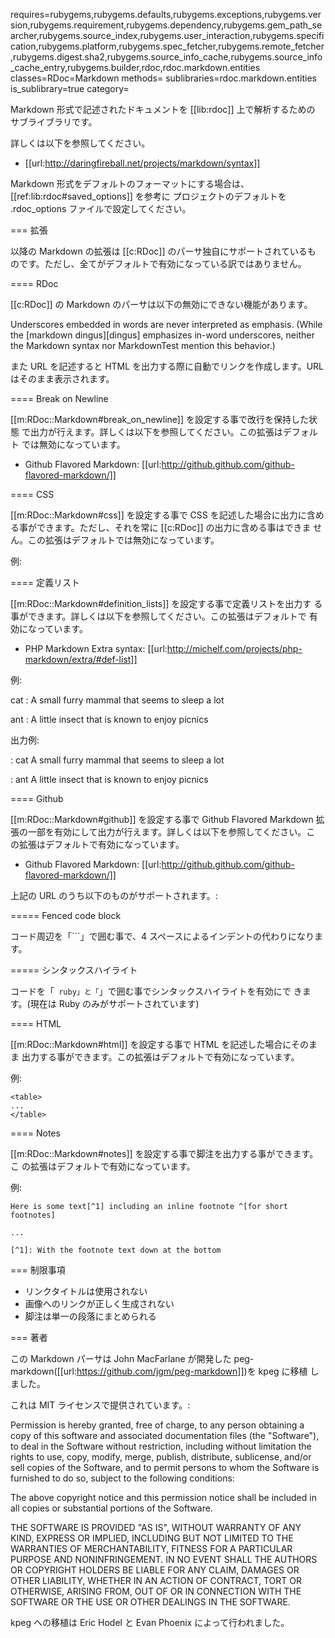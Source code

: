 requires=rubygems,rubygems.defaults,rubygems.exceptions,rubygems.version,rubygems.requirement,rubygems.dependency,rubygems.gem_path_searcher,rubygems.source_index,rubygems.user_interaction,rubygems.specification,rubygems.platform,rubygems.spec_fetcher,rubygems.remote_fetcher,rubygems.digest.sha2,rubygems.source_info_cache,rubygems.source_info_cache_entry,rubygems.builder,rdoc,rdoc.markdown.entities
classes=RDoc=Markdown
methods=
sublibraries=rdoc.markdown.entities
is_sublibrary=true
category=

Markdown 形式で記述されたドキュメントを [[lib:rdoc]] 上で解析するための
サブライブラリです。

詳しくは以下を参照してください。

 * [[url:http://daringfireball.net/projects/markdown/syntax]]

Markdown 形式をデフォルトのフォーマットにする場合は、
[[ref:lib:rdoc#saved_options]] を参考に プロジェクトのデフォルトを
.rdoc_options ファイルで設定してください。

=== 拡張

以降の Markdown の拡張は [[c:RDoc]] のパーサ独自にサポートされているも
のです。ただし、全てがデフォルトで有効になっている訳ではありません。

==== RDoc

[[c:RDoc]] の Markdown のパーサは以下の無効にできない機能があります。

Underscores embedded in words are never interpreted as emphasis.  (While the
[markdown dingus][dingus] emphasizes in-word underscores, neither the
Markdown syntax nor MarkdownTest mention this behavior.)

また URL を記述すると HTML を出力する際に自動でリンクを作成します。URL
はそのまま表示されます。

==== Break on Newline

[[m:RDoc::Markdown#break_on_newline]] を設定する事で改行を保持した状態
で出力が行えます。詳しくは以下を参照してください。この拡張はデフォルト
では無効になっています。

 * Github Flavored Markdown: [[url:http://github.github.com/github-flavored-markdown/]]

==== CSS

[[m:RDoc::Markdown#css]] を設定する事で CSS を記述した場合に出力に含め
る事ができます。ただし、それを常に [[c:RDoc]] の出力に含める事はできま
せん。この拡張はデフォルトでは無効になっています。

例:

  <style type="text/css">
  h1 { font-size: 3em }
  </style>

==== 定義リスト

[[m:RDoc::Markdown#definition_lists]] を設定する事で定義リストを出力す
る事ができます。詳しくは以下を参照してください。この拡張はデフォルトで
有効になっています。

 * PHP Markdown Extra syntax: [[url:http://michelf.com/projects/php-markdown/extra/#def-list]]

例:

  cat
  :   A small furry mammal that seems to sleep a lot

  ant
  :   A little insect that is known to enjoy picnics

出力例:

: cat
  A small furry mammal that seems to sleep a lot

: ant
  A little insect that is known to enjoy picnics

==== Github

[[m:RDoc::Markdown#github]] を設定する事で Github Flavored Markdown 拡
張の一部を有効にして出力が行えます。詳しくは以下を参照してください。こ
の拡張はデフォルトで有効になっています。

 * Github Flavored Markdown: [[url:http://github.github.com/github-flavored-markdown/]]

上記の URL のうち以下のものがサポートされます。:

===== Fenced code block

コード周辺を「```」で囲む事で、4 スペースによるインデントの代わりになります。

===== シンタックスハイライト

コードを「``` ruby」と「```」で囲む事でシンタックスハイライトを有効にで
きます。(現在は Ruby のみがサポートされています)

==== HTML

[[m:RDoc::Markdown#html]] を設定する事で HTML を記述した場合にそのまま
出力する事ができます。この拡張はデフォルトで有効になっています。

例:

    <table>
    ...
    </table>

==== Notes

[[m:RDoc::Markdown#notes]] を設定する事で脚注を出力する事ができます。こ
の拡張はデフォルトで有効になっています。

例:

    Here is some text[^1] including an inline footnote ^[for short footnotes]

    ...

    [^1]: With the footnote text down at the bottom


=== 制限事項

 * リンクタイトルは使用されない
 * 画像へのリンクが正しく生成されない
 * 脚注は単一の段落にまとめられる

=== 著者

この Markdown パーサは John MacFarlane が開発した
peg-markdown([[url:https://github.com/jgm/peg-markdown]])を kpeg に移植
しました。

これは MIT ライセンスで提供されています。:

  Permission is hereby granted, free of charge, to any person obtaining a copy
  of this software and associated documentation files (the "Software"), to deal
  in the Software without restriction, including without limitation the rights
  to use, copy, modify, merge, publish, distribute, sublicense, and/or sell
  copies of the Software, and to permit persons to whom the Software is
  furnished to do so, subject to the following conditions:

  The above copyright notice and this permission notice shall be included in
  all copies or substantial portions of the Software.

  THE SOFTWARE IS PROVIDED "AS IS", WITHOUT WARRANTY OF ANY KIND, EXPRESS OR
  IMPLIED, INCLUDING BUT NOT LIMITED TO THE WARRANTIES OF MERCHANTABILITY,
  FITNESS FOR A PARTICULAR PURPOSE AND NONINFRINGEMENT. IN NO EVENT SHALL THE
  AUTHORS OR COPYRIGHT HOLDERS BE LIABLE FOR ANY CLAIM, DAMAGES OR OTHER
  LIABILITY, WHETHER IN AN ACTION OF CONTRACT, TORT OR OTHERWISE, ARISING FROM,
  OUT OF OR IN CONNECTION WITH THE SOFTWARE OR THE USE OR OTHER DEALINGS IN
  THE SOFTWARE.

kpeg への移植は Eric Hodel と Evan Phoenix によって行われました。
